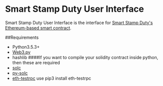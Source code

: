 # Smart Stamp Duty User Interface
Smart Stamp Duty User Interface is the interface for [Smart Stamp Duty's Ethereum-based smart contract](https://github.com/sonicskye/smart-stamp-duty).

##Requirements

* Python3.5.3+
* [Web3.py](https://pypi.org/project/web3/)
* hashlib
####If you want to compile your solidity contract inside python, then these are required
* [solc](https://solidity.readthedocs.io/en/develop/installing-solidity)
* [py-solc](https://github.com/ethereum/py-solc)
* [eth-testrpc](https://github.com/pipermerriam/eth-testrpc)
use pip3 install eth-testrpc

